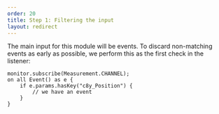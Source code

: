 ```yaml
---
order: 20
title: Step 1: Filtering the input
layout: redirect
---
```


The main input for this module will be events. To discard non-matching events as early as possible, we perform this as the first check in the listener:

	monitor.subscribe(Measurement.CHANNEL);
	on all Event() as e {
		if e.params.hasKey("c8y_Position") {
			// we have an event
		}
	}
